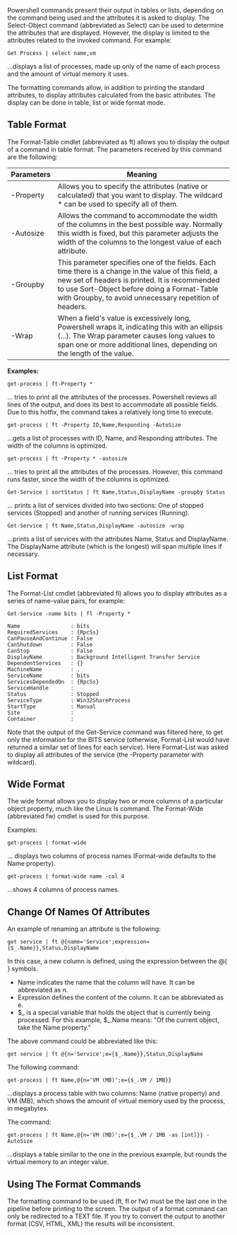 Powershell commands present their output in tables or lists, depending on the command being used and the attributes it is asked to display.
The Select-Object command (abbreviated as Select) can be used to determine the attributes that are displayed. However, the display is limited to the attributes related to the invoked command. For example:

``` pwsh
Get Process | select name,vm
```

...displays a list of processes, made up only of the name of each process and the amount of virtual memory it uses.

The formatting commands allow, in addition to printing the standard attributes, to display attributes calculated from the basic attributes. The display can be done in table, list or wide format mode.

## Table Format

The Format-Table cmdlet (abbreviated as ft) allows you to display the output of a command in table format. The parameters received by this command are the following:

|Parameters| Meaning|
| --- | --- |
|-Property| Allows you to specify the attributes (native or calculated) that you want to display. The wildcard * can be used to specify all of them.|
|-Autosize| Allows the command to accommodate the width of the columns in the best possible way. Normally this width is fixed, but this parameter adjusts the width of the columns to the longest value of each attribute.|
|-Groupby| This parameter specifies one of the fields. Each time there is a change in the value of this field, a new set of headers is printed. It is recommended to use Sort-Object before doing a Format-Table with Groupby, to avoid unnecessary repetition of headers.|
|-Wrap| When a field's value is excessively long, Powershell wraps it, indicating this with an ellipsis (...). The Wrap parameter causes long values to span one or more additional lines, depending on the length of the value.|

**Examples:**
``` pwsh
get-process | ft-Property *
```
... tries to print all the attributes of the processes. Powershell reviews all lines of the output, and does its best to accommodate all possible fields. Due to this hotfix, the command takes a relatively long time to execute.

``` pwsh
get-process | ft -Property ID,Name,Responding -AutoSize
```

...gets a list of processes with ID, Name, and Responding attributes. The width of the columns is optimized.

``` pwsh
get-process | ft -Property * -autosize
```
... tries to print all the attributes of the processes. However, this command runs faster, since the width of the columns is optimized.

``` pwsh
Get-Service | sortStatus | ft Name,Status,DisplayName -groupby Status
```
... prints a list of services divided into two sections: One of stopped services (Stopped) and another of running services (Running).

``` pwsh
Get-Service | ft Name,Status,DisplayName -autosize -wrap
```
...prints a list of services with the attributes Name, Status and DisplayName. The DisplayName attribute (which is the longest) will span multiple lines if necessary.

## List Format

The Format-List cmdlet (abbreviated fl) allows you to display attributes as a series of name-value pairs, for example:

``` pwsh
Get-Service -name bits | fl -Property *

Name                : bits
RequiredServices    : {RpcSs}
CanPauseAndContinue : False
CanShutdown         : False
CanStop             : False
DisplayName         : Background Intelligent Transfer Service
DependentServices   : {}
MachineName         : .
ServiceName         : bits
ServicesDependedOn  : {RpcSs}
ServiceHandle       :
Status              : Stopped
ServiceType         : Win32ShareProcess
StartType           : Manual
Site                :
Container           :
```

Note that the output of the Get-Service command was filtered here, to get only the information for the BITS service (otherwise, Format-List would have returned a similar set of lines for each service). Here Format-List was asked to display all attributes of the service (the -Property parameter with wildcard).

## Wide Format

The wide format allows you to display two or more columns of a particular object property, much like the Linux ls command. The Format-Wide (abbreviated fw) cmdlet is used for this purpose.

Examples:
``` pwsh
get-process | format-wide
```
... displays two columns of process names (Format-wide defaults to the Name property).

``` pwsh
get-process | format-wide name -col 4
```
...shows 4 columns of process names.

## Change Of Names Of Attributes

An example of renaming an attribute is the following:

``` pwsh
get service | ft @{name='Service';expression={$_.Name}},Status,DisplayName
```

In this case, a new column is defined, using the expression between the @{ } symbols.

+ Name indicates the name that the column will have. It can be abbreviated as n.
+ Expression defines the content of the column. It can be abbreviated as e.
+ $_ is a special variable that holds the object that is currently being processed. For this example, $_.Name means: "Of the current object, take the Name property."

The above command could be abbreviated like this:
``` pwsh
get service | ft @{n='Service';e={$_.Name}},Status,DisplayName
```
The following command:
``` pwsh
get-process | ft Name,@{n='VM (MB)';e={$_.VM / 1MB}}
```
...displays a process table with two columns: Name (native property) and VM (MB), which shows the amount of virtual memory used by the process, in megabytes.

The command:
``` pwsh
get-process | ft Name,@{n='VM (MB)';e={$_.VM / 1MB -as [int]}} -AutoSize
```
...displays a table similar to the one in the previous example, but rounds the virtual memory to an integer value.

## Using The Format Commands
The formatting command to be used (ft, fl or fw) must be the last one in the pipeline before printing to the screen. The output of a format command can only be redirected to a TEXT file. If you try to convert the output to another format (CSV, HTML, XML) the results will be inconsistent.